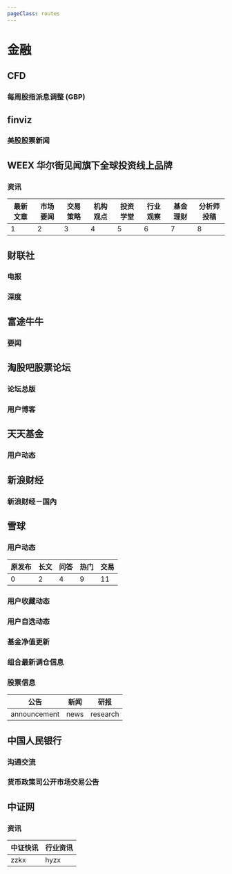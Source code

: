 ```yaml
---
pageClass: routes
---
```


# 金融

## CFD

### 每周股指派息调整 (GBP)

<Route author="HenryQW" example="/cfd/div_gbp" path="/cfd/div_gbp" />

## finviz

### 美股股票新闻

<Route author="HenryQW" example="/finviz/news/AAPL" path="/finviz/news/:ticker" :paramsDesc="['股票代码']"/>

## WEEX 华尔街见闻旗下全球投资线上品牌

### 资讯

<Route author="SChen1024" example="/weexcn/news/1" path="/weexcn/news/:typeid" :paramsDesc="['栏目代码, 按照表列出']" />

| 最新文章 | 市场要闻 | 交易策略 | 机构观点 | 投资学堂 | 行业观察 | 基金理财 | 分析师投稿 |
| -------- | -------- | -------- | -------- | -------- | -------- | -------- | ---------- |
| 1        | 2        | 3        | 4        | 5        | 6        | 7        | 8          |

## 财联社

### 电报

<Route author="nczitzk" example="/cls/telegraph" path="/cls/telegraph"/>

### 深度

<Route author="nczitzk" example="/cls/depth" path="/cls/depth"/>

## 富途牛牛

### 要闻

<Route author="Wsine" example="/futunn/highlights" path="/futunn/highlights" />

## 淘股吧股票论坛

### 论坛总版

<Route author="emdoe" example="/taoguba/index" path="/taoguba/index"/>

### 用户博客

<Route author="emdoe" example="/taoguba/user/252069" path="/taoguba/user/:uid" :paramsDesc="['用户 id']" />

## 天天基金

### 用户动态

<Route author="zidekuls" example="/eastmoney/user/6551094298949188" path="/eastmoney/user/:uid" :paramsDesc="['用户 id, 可在用户主页 URL 中找到']"/>

## 新浪财经

### 新浪财经－国內

<Route author="yubinbai" example="/sina/finance" path="/sina/finance" />

## 雪球

### 用户动态

<Route author="imlonghao" example="/xueqiu/user/8152922548" path="/xueqiu/user/:id/:type?" :paramsDesc="['用户 id, 可在用户主页 URL 中找到', '动态的类型, 不填则默认全部']">

| 原发布 | 长文 | 问答 | 热门 | 交易 |
| ------ | ---- | ---- | ---- | ---- |
| 0      | 2    | 4    | 9    | 11   |

</Route>

### 用户收藏动态

<Route author="imlonghao" example="/xueqiu/favorite/8152922548" path="/xueqiu/favorite/:id" :paramsDesc="['用户 id, 可在用户主页 URL 中找到']"/>

### 用户自选动态

<Route author="hillerliao" example="/xueqiu/user_stock/1247347556" path="/xueqiu/user_stock/:id" :paramsDesc="['用户 id, 可在用户主页 URL 中找到']"/>

### 基金净值更新

<Route author="HenryQW" example="/xueqiu/fund/040008" path="/xueqiu/fund/:id" :paramsDesc="['基金代码, 可在基金主页 URL 中找到. 此路由的数据为场外基金 (`F`开头)']"/>

### 组合最新调仓信息

<Route author="ZhishanZhang" example="/xueqiu/p/ZH1288184" path="/xueqiu/snb/:id" :paramsDesc="['组合代码, 可在组合主页 URL 中找到.']"/>

### 股票信息

<Route author="YuYang" example="/xueqiu/stock_info/SZ000002" path="/xueqiu/stock_info/:id/:type?" :paramsDesc="['股票代码（需要带上交易所）', '动态的类型, 不填则为股票公告']">

| 公告         | 新闻 | 研报     |
| ------------ | ---- | -------- |
| announcement | news | research |

</Route>

## 中国人民银行

### 沟通交流

<Route author="nczitzk" example="/pbc/goutongjiaoliu" path="/pbc/goutongjiaoliu"/>

### 货币政策司公开市场交易公告

<Route author="nczitzk" example="/pbc/tradeAnnouncement" path="/pbc/tradeAnnouncement"/>

## 中证网

### 资讯

<Route author="nczitzk" example="/cs/news/zzkx" path="/cs/news/:caty" :paramsDesc="['资讯类型']">

| 中证快讯 | 行业资讯 |
| -------- | -------- |
| zzkx     | hyzx     |

</Route>

